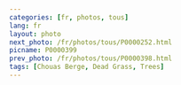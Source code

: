 ```yaml
---
categories: [fr, photos, tous]
lang: fr
layout: photo
next_photo: /fr/photos/tous/P0000252.html
picname: P0000399
prev_photo: /fr/photos/tous/P0000398.html
tags: [Chouas Berge, Dead Grass, Trees]
---
```

